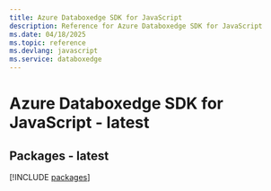 ```yaml
---
title: Azure Databoxedge SDK for JavaScript
description: Reference for Azure Databoxedge SDK for JavaScript
ms.date: 04/18/2025
ms.topic: reference
ms.devlang: javascript
ms.service: databoxedge
---
```

# Azure Databoxedge SDK for JavaScript - latest
## Packages - latest
[!INCLUDE [packages](databoxedge-index.md)]